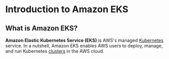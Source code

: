 
# Introduction to Amazon EKS

## What is Amazon EKS?

**Amazon Elastic Kubernetes Service (EKS)** is AWS's managed [Kubernetes](../../kubernetes/what-is-kubernetes) service.
In a nutshell, Amazon EKS enables AWS users to deploy, manage, and run Kubernetes 
[clusters](../../kubernetes/clusters) in the AWS cloud.
